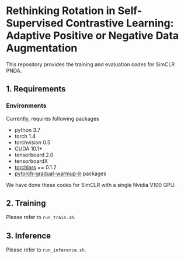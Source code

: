 # Rethinking Rotation in Self-Supervised Contrastive Learning: Adaptive Positive or Negative Data Augmentation
This repository provides the training and evaluation codes for SimCLR PNDA.

## 1. Requirements
### Environments
Currently, requires following packages
- python 3.7
- torch 1.4
- torchvision 0.5
- CUDA 10.1+
- tensorboard 2.0
- tensorboardX
- [torchlars](https://github.com/kakaobrain/torchlars) == 0.1.2 
- [pytorch-gradual-warmup-lr](https://github.com/ildoonet/pytorch-gradual-warmup-lr) packages 

We have done these codes for SimCLR with a single Nvidia V100 GPU.

## 2. Training
Please refer to `run_train.sh`. 

## 3. Inference
Please refer to `run_inference.sh`. 